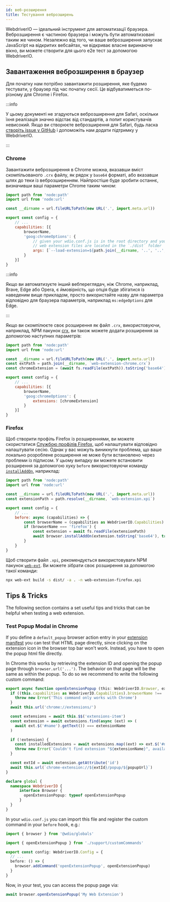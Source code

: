 ```yaml
---
id: веб-розширення
title: Тестування веброзширень
---
```


WebdriverIO — ідеальний інструмент для автоматизації браузера. Веброзширення є частиною браузера і можуть бути автоматизовані таким же чином. Незалежно від того, чи ваше веброзширення запускає JavaScript на відкритих вебсайтах, чи відкриває власне виринаюче вікно, ви можете створити для цього e2e тест за допомогою WebdriverIO.

## Завантаження веброзширення в браузер

Для початку нам потрібно завантажити розширення, яке будемо тестувати, у браузер під час початку сесії. Це відбуватиметься по-різному для Chrome і Firefox.

:::info

У цьому документі не згадуються веброзширення для Safari, оскільки їхня реалізація значно відстає від стандартів, а попит користувачів невисокий. Якщо ви створюєте веброзширення для Safari, будь ласка [створіть issue у GitHub](https://github.com/webdriverio/webdriverio/issues/new?assignees=&labels=Docs+%F0%9F%93%96%2CNeeds+Triaging+%E2%8F%B3&template=documentation.yml&title=%5B%F0%9F%93%96+Docs%5D%3A+%3Ctitle%3E) і допоможіть нам додати підтримку у WebdriverIO.

:::

### Chrome

Завантажити веброзширення в Chrome можна, вказавши вміст скомпільованого `.crx` файлу, як рядок у `base64` форматі, або вказавши шлях до теки із веброзширенням. Найпростіше буде зробити останнє, визначивши ваші параметри Chrome таким чином:

```js wdio.conf.js
import path from 'node:path'
import url from 'node:url'

const __dirname = url.fileURLToPath(new URL('.', import.meta.url))

export const config = {
    // ...
    capabilities: [{
        browserName,
        'goog:chromeOptions': {
            // given your wdio.conf.js is in the root directory and your compiled
            // web extension files are located in the `./dist` folder
            args: [`--load-extension=${path.join(__dirname, '..', '..', 'dist')}`]
        }
    }]
}
```

:::info

Якщо ви автоматизуєте інший вебпереглядач, ніж Chrome, наприклад, Brave, Edge або Opera, є ймовірність, що опція буде збігатися із наведеним вище прикладом, просто використайте назву для параметра відповідно для браузера параметрів, наприклад `ms:edgeOptions` для Edge.

:::

Якщо ви скомпілюєте своє розширення як файл `.crx`, використовуючи, наприклад, NPM пакунок [crx](https://www.npmjs.com/package/crx), ви також можете додати розширення за допомогою наступних параметрів:

```js wdio.conf.js
import path from 'node:path'
import url from 'node:url'

const __dirname = url.fileURLToPath(new URL('.', import.meta.url))
const extPath = path.join(__dirname, `web-extension-chrome.crx`)
const chromeExtension = (await fs.readFile(extPath)).toString('base64')

export const config = {
    // ...
    capabilities: [{
        browserName,
        'goog:chromeOptions': {
            extensions: [chromeExtension]
        }
    }]
}
```

### Firefox

Щоб створити профіль Firefox із розширеннями, ви можете скористатися [Службою профілів Firefox](/docs/firefox-profile-service), щоб налаштувати відповідно налаштувати сесію. Однак у вас можуть виникнути проблема, що ваше локально розроблене розширення не може бути встановлено через проблеми із підписом. У цьому випадку ви можете встановити розширення за допомогою хуку `before` використовуючи команду [`installAddOn`](/docs/api/gecko#installaddon), наприклад:

```js wdio.conf.js
import path from 'node:path'
import url from 'node:url'

const __dirname = url.fileURLToPath(new URL('.', import.meta.url))
const extensionPath = path.resolve(__dirname, `web-extension.xpi`)

export const config = {
    // ...
    before: async (capabilities) => {
        const browserName = (capabilities as WebdriverIO.Capabilities).browserName
        if (browserName === 'firefox') {
            const extension = await fs.readFile(extensionPath)
            await browser.installAddOn(extension.toString('base64'), true)
        }
    }
}
```

Щоб створити файл `.xpi`, рекомендується використовувати NPM пакунок [`web-ext`](https://www.npmjs.com/package/web-ext). Ви можете зібрати своє розширення за допомогою такої команди:

```sh
npx web-ext build -s dist/ -a . -n web-extension-firefox.xpi
```

## Tips & Tricks

The following section contains a set useful tips and tricks that can be helpful when testing a web extension.

### Test Popup Modal in Chrome

If you define a `default_popup` browser action entry in your [extension manifest](https://developer.mozilla.org/en-US/docs/Mozilla/Add-ons/WebExtensions/manifest.json/browser_action) you can test that HTML page directly, since clicking on the extension icon in the browser top bar won't work. Instead, you have to open the popup html file directly.

In Chrome this works by retrieving the extension ID and opening the popup page through `browser.url('...')`. The behavior on that page will be the same as within the popup. To do so we recommend to write the following custom command:

```ts customCommand.ts
export async function openExtensionPopup (this: WebdriverIO.Browser, extensionName: string, popupUrl = 'index.html') {
  if ((this.capabilities as WebdriverIO.Capabilities).browserName !== 'chrome') {
    throw new Error('This command only works with Chrome')
  }
  await this.url('chrome://extensions/')

  const extensions = await this.$$('extensions-item')
  const extension = await extensions.find(async (ext) => (
    await ext.$('#name').getText()) === extensionName
  )

  if (!extension) {
    const installedExtensions = await extensions.map((ext) => ext.$('#name').getText())
    throw new Error(`Couldn't find extension "${extensionName}", available installed extensions are "${installedExtensions.join('", "')}"`)
  }

  const extId = await extension.getAttribute('id')
  await this.url(`chrome-extension://${extId}/popup/${popupUrl}`)
}

declare global {
  namespace WebdriverIO {
      interface Browser {
        openExtensionPopup: typeof openExtensionPopup
      }
  }
}
```

In your `wdio.conf.js` you can import this file and register the custom command in your `before` hook, e.g.:

```ts wdio.conf.ts
import { browser } from '@wdio/globals'

import { openExtensionPopup } from './support/customCommands'

export const config: WebdriverIO.Config = {
  // ...
  before: () => {
    browser.addCommand('openExtensionPopup', openExtensionPopup)
  }
}
```

Now, in your test, you can access the popup page via:

```ts
await browser.openExtensionPopup('My Web Extension')
```
